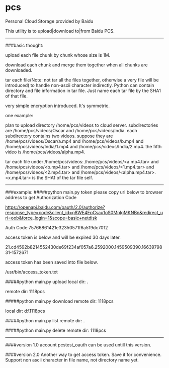 # pcs
Personal Cloud Storage provided by Baidu

This utility is to upload|download to|from Baidu PCS.

---

###basic thought:

upload each file chunk by chunk whose size is 1M. 

download each chunk and merge them together when all chunks are downloaded.

tar each file(Note: not tar all the files together, otherwise a very file will be introduced) to handle non-ascii character indirectly. Python can contain directory and file information in tar file. Just name each tar file by the SHA1 of that file.

very simple encryption introduced. It's symmetric.

one example:

plan to upload directory /home/pcs/videos to cloud server. subdirectories are /home/pcs/videos/Oscar and /home/pcs/videos/India. each subdirectory contains two videos. suppose they are /home/pcs/videos/Oscar/a.mp4 and /home/pcs/videos/b.mp4 and /home/pcs/videos/India/1.mp4 and /home/pcs/videos/India/2.mp4. the fifth video is /home/pcs/videos/alpha.mp4.

tar each file under /home/pcs/videos: /home/pcs/videos/<a.mp4.tar> and /home/pcs/videos/<b.mp4.tar> and /home/pcs/videos/<1.mp4.tar> and /home/pcs/videos/<2.mp4.tar> and /home/pcs/videos/<alpha.mp4.tar>. <x.mp4.tar> is the SHA1 of the tar file self.



---

###example:
####\#python main.py token
please copy url below to browser address to get Authorization Code

<https://openapi.baidu.com/oauth/2.0/authorize?response_type=code&client_id=q8WE4EpCsau1oS0MplgMKNBn&redirect_uri=oob&force_login=1&scope=basic+netdisk>

Auth Code:75766861421e32350571f6a519dc7012

access token is below and will be expired 30 days later.

21.cd4592b8214552430de69f234af057a6.2592000.1459509390.1663979831-1572671

access token has been saved into file below.

/usr/bin/access_token.txt

####\#python main.py upload
local dir: .

remote dir: 1118pcs

####\#python main.py download
remote dir: 1118pcs

local dir: d:\1118pcs

####\#python main.py list
remote dir: .

####\#python main.py delete
remote dir: 1118pcs

---

####version 1.0
account pcstest_oauth can be used untill this version.

####version 2.0
Another way to get access token. Save it for convenience.
Support non ascii character in file name, not directory name yet.
